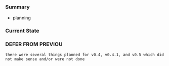 <!-- no-select -->
<h1 style="display:none"></h1>

### Summary

  - planning

### Current State

### DEFER FROM PREVIOU
```
there were several things planned for v0.4, v0.4.1, and v0.5 which did not make sense and/or were not done
```